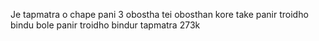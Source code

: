 Je tapmatra o chape pani 3 obostha tei obosthan kore take panir troidho bindu bole
panir troidho bindur tapmatra 273k